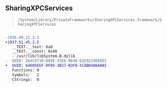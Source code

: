 ## SharingXPCServices

> `/System/Library/PrivateFrameworks/SharingXPCServices.framework/SharingXPCServices`

```diff

-1936.40.11.2.1
+1937.51.45.2.5
   __TEXT.__text: 0x0
   __TEXT.__const: 0x48
   - /usr/lib/libSystem.B.dylib
-  UUID: 2A4C6738-889E-33E6-B648-62E92146EE01
+  UUID: 64605EEF-0F05-3B27-B3F8-5CABD486A0A5
   Functions: 0
   Symbols:   2
   CStrings:  0

```
